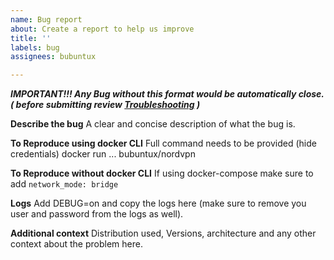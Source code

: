 ```yaml
---
name: Bug report
about: Create a report to help us improve
title: ''
labels: bug
assignees: bubuntux

---
```


***IMPORTANT!!! Any Bug without this format would be automatically close. ( before submitting review [Troubleshooting](https://github.com/bubuntux/nordvpn/wiki/Troubleshooting) )***

**Describe the bug**
A clear and concise description of what the bug is.

**To Reproduce using docker CLI**
Full command needs to be provided (hide credentials)
docker run ... bubuntux/nordvpn 

**To Reproduce without docker CLI**
If using docker-compose make sure to add `network_mode: bridge`

**Logs**
Add DEBUG=on and copy the logs here (make sure to remove you user and password from the logs as well).

**Additional context**
Distribution used, Versions, architecture and any other context about the problem here.
